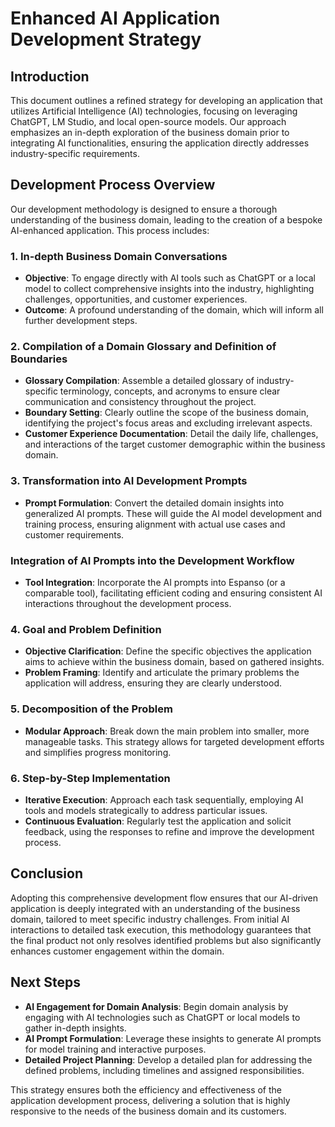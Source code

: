 # Enhanced AI Application Development Strategy

## Introduction

This document outlines a refined strategy for developing an application that utilizes Artificial Intelligence (AI) technologies, focusing on leveraging ChatGPT, LM Studio, and local open-source models. Our approach emphasizes an in-depth exploration of the business domain prior to integrating AI functionalities, ensuring the application directly addresses industry-specific requirements.

## Development Process Overview

Our development methodology is designed to ensure a thorough understanding of the business domain, leading to the creation of a bespoke AI-enhanced application. This process includes:

### 1. In-depth Business Domain Conversations

- **Objective**: To engage directly with AI tools such as ChatGPT or a local model to collect comprehensive insights into the industry, highlighting challenges, opportunities, and customer experiences.
- **Outcome**: A profound understanding of the domain, which will inform all further development steps.

### 2. Compilation of a Domain Glossary and Definition of Boundaries

- **Glossary Compilation**: Assemble a detailed glossary of industry-specific terminology, concepts, and acronyms to ensure clear communication and consistency throughout the project.
- **Boundary Setting**: Clearly outline the scope of the business domain, identifying the project's focus areas and excluding irrelevant aspects.
- **Customer Experience Documentation**: Detail the daily life, challenges, and interactions of the target customer demographic within the business domain.

### 3. Transformation into AI Development Prompts

- **Prompt Formulation**: Convert the detailed domain insights into generalized AI prompts. These will guide the AI model development and training process, ensuring alignment with actual use cases and customer requirements.

### Integration of AI Prompts into the Development Workflow

- **Tool Integration**: Incorporate the AI prompts into Espanso (or a comparable tool), facilitating efficient coding and ensuring consistent AI interactions throughout the development process.

### 4. Goal and Problem Definition

- **Objective Clarification**: Define the specific objectives the application aims to achieve within the business domain, based on gathered insights.
- **Problem Framing**: Identify and articulate the primary problems the application will address, ensuring they are clearly understood.

### 5. Decomposition of the Problem

- **Modular Approach**: Break down the main problem into smaller, more manageable tasks. This strategy allows for targeted development efforts and simplifies progress monitoring.

### 6. Step-by-Step Implementation

- **Iterative Execution**: Approach each task sequentially, employing AI tools and models strategically to address particular issues.
- **Continuous Evaluation**: Regularly test the application and solicit feedback, using the responses to refine and improve the development process.

## Conclusion

Adopting this comprehensive development flow ensures that our AI-driven application is deeply integrated with an understanding of the business domain, tailored to meet specific industry challenges. From initial AI interactions to detailed task execution, this methodology guarantees that the final product not only resolves identified problems but also significantly enhances customer engagement within the domain.

## Next Steps

- **AI Engagement for Domain Analysis**: Begin domain analysis by engaging with AI technologies such as ChatGPT or local models to gather in-depth insights.
- **AI Prompt Formulation**: Leverage these insights to generate AI prompts for model training and interactive purposes.
- **Detailed Project Planning**: Develop a detailed plan for addressing the defined problems, including timelines and assigned responsibilities.

This strategy ensures both the efficiency and effectiveness of the application development process, delivering a solution that is highly responsive to the needs of the business domain and its customers.
